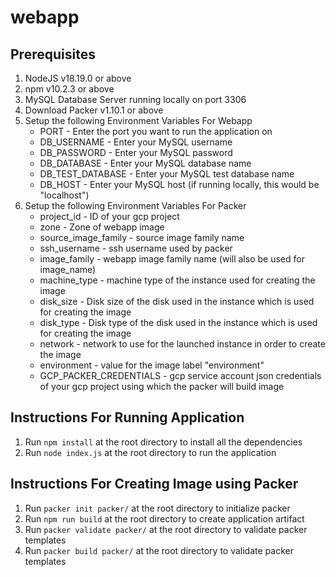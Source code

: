 # webapp

## Prerequisites
1. NodeJS v18.19.0 or above
2. npm v10.2.3 or above
3. MySQL Database Server running locally on port 3306
4. Download Packer v1.10.1 or above
5. Setup the following Environment Variables For Webapp
    - PORT - Enter the port you want to run the application on
    - DB_USERNAME - Enter your MySQL username
    - DB_PASSWORD - Enter your MySQL password
    - DB_DATABASE - Enter your MySQL database name
    - DB_TEST_DATABASE - Enter your MySQL test database name
    - DB_HOST - Enter your MySQL host (if running locally, this would be "localhost")
6. Setup the following Environment Variables For Packer
    - project_id - ID of your gcp project
    - zone - Zone of webapp image
    - source_image_family - source image family name
    - ssh_username - ssh username used by packer
    - image_family - webapp image family name (will also be used for image_name)
    - machine_type - machine type of the instance used for creating the image
    - disk_size - Disk size of the disk used in the instance which is used for creating the image
    - disk_type - Disk type of the disk used in the instance which is used for creating the image
    - network - network to use for the launched instance in order to create the image
    - environment - value for the image label "environment"
    - GCP_PACKER_CREDENTIALS - gcp service account json credentials of your gcp project using which the packer will build image

## Instructions For Running Application
1. Run ```npm install``` at the root directory to install all the dependencies
2. Run ```node index.js``` at the root directory to run the application

## Instructions For Creating Image using Packer
1. Run ```packer init packer/``` at the root directory to initialize packer
2. Run ```npm run build``` at the root directory to create application artifact
3. Run ```packer validate packer/``` at the root directory to validate packer templates
4. Run ```packer build packer/``` at the root directory to validate packer templates